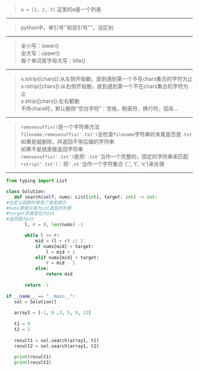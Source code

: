 >`a = [1, 2, 3]` 这里的a是一个列表
---
>python中，单引号''和双引号""，没区别
---
>全小写：lower()  
>全大写：upper()  
>每个单词首字母大写：title()
---
>s.lstrip([chars]):从左侧开始删，直到遇到第一个不在chars集合的字符为止  
>s.rstrip([chars]):从右侧开始删，直到遇到第一个不在chars集合的字符为止  
>s.strip([chars]):左右都删  
>不传chars时，默认删除“空白字符”：空格，制表符，换行符，回车...
---
>`removesuffix()`是一个字符串方法  
>`filename.removesuffix('.txt')`会检查`filename`字符串的末尾是否是`.txt`  
>如果是就删除，并返回不带后缀的字符串  
>如果不是就直接返回字符串  
>`removesuffix('.txt')`是把`'.txt'`当作一个完整的，固定的字符串来匹配  
>`rstrip('.txt')`：把`'.xt'`当作一个字符集合`{'.', 't', 'x'}来处理

 ---

 ```python
from typing import List

class Solution:
    def search(self, nums: List[int], target: int) -> int:
#在定义函数时使用了类型提示
#nums要是元素为int类型的列表
#target的类型也为int
#返回值为int
        l, r = 0, len(nums) -1 

        while l <= r:
            mid = (l + r) // 2
            if nums[mid] < target:
                l = mid + 1
            elif nums[mid] > target:
                r = mid - 1
            else:
                return mid
        
        return -1
            
if __name__ == "__main__":
    sol = Solution()
    
    array1 = [-1, 0 ,3, 5, 9, 12]
    
    t1 = 9
    t2 = 2
    
    result1 = sol.search(array1, t1)
    result2 = sol.search(array1, t2)
    
    print(result1)
    print(result2)
```

